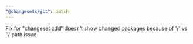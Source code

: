 ```yaml
---
"@changesets/git": patch
---
```


Fix for "changeset add" doesn't show changed packages because of '/' vs '\\' path issue
